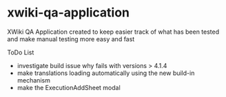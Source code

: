 xwiki-qa-application
====================

XWiki QA Application created to keep easier track of what has been tested and make manual testing more easy and fast

ToDo List
* investigate build issue why fails with versions > 4.1.4
* make translations loading automatically using the new build-in mechanism
* make the ExecutionAddSheet modal
